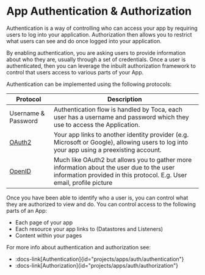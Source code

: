 # App Authentication & Authorization

Authentication is a way of controlling who can access your app by requiring users to log into your application.
Authorization then allows you to restrict what users can see and do once logged into your application.

By enabling authentication, you are asking users to provide information about who they are, usually through a set of credentials.
Once a user is authenticated, then you can leverage the inbuilt authorization framework to control that users access to various parts of your App.

Authentication can be implemented using the following protocols:

| Protocol | Description |
| --- | --- |
| Username & Password | Authentication flow is handled by Toca, each user has a username and password which they use to access the Application. |
| [OAuth2](https://en.wikipedia.org/wiki/OAuth#OAuth_2.0) | Your app links to another identity provider (e.g. Microsoft or Google), allowing users to log into your app using a preexisting account. |
| [OpenID](https://en.wikipedia.org/wiki/OpenID#OpenID_Connect_(OIDC)) | Much like OAuth2 but allows you to gather more information about the user due to the user information provided in this protocol. E.g. User email, profile picture |

Once you have been able to identify who a user is, you can control what they are authorized to view and do. You can control access to the following parts of an App:
- Each page of your app
- Each resource your app links to (Datastores and Listeners)
- Content within your pages

For more info about authentication and authorization see:
- :docs-link[Authentication]{id="projects/apps/auth/authentication"}
- :docs-link[Authorization]{id="projects/apps/auth/authorization"}
